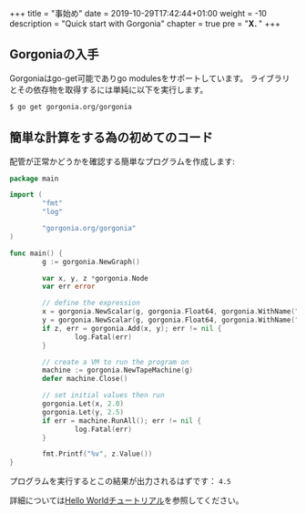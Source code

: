 +++
title = "事始め"
date = 2019-10-29T17:42:44+01:00
weight = -10
description = "Quick start with Gorgonia"
chapter = true
pre = "<b>X. </b>"
+++

## Gorgoniaの入手

Gorgoniaはgo-get可能でありgo modulesをサポートしています。
ライブラリとその依存物を取得するには単純に以下を実行します。

```bash
$ go get gorgonia.org/gorgonia
```

## 簡単な計算をする為の初めてのコード

配管が正常かどうかを確認する簡単なプログラムを作成します:

```go
package main

import (
        "fmt"
        "log"

        "gorgonia.org/gorgonia"
)

func main() {
        g := gorgonia.NewGraph()

        var x, y, z *gorgonia.Node
        var err error

        // define the expression
        x = gorgonia.NewScalar(g, gorgonia.Float64, gorgonia.WithName("x"))
        y = gorgonia.NewScalar(g, gorgonia.Float64, gorgonia.WithName("y"))
        if z, err = gorgonia.Add(x, y); err != nil {
                log.Fatal(err)
        }

        // create a VM to run the program on
        machine := gorgonia.NewTapeMachine(g)
        defer machine.Close()

        // set initial values then run
        gorgonia.Let(x, 2.0)
        gorgonia.Let(y, 2.5)
        if err = machine.RunAll(); err != nil {
                log.Fatal(err)
        }

        fmt.Printf("%v", z.Value())
}
```

プログラムを実行するとこの結果が出力されるはずです： `4.5`

詳細については[Hello Worldチュートリアル](/tutorials/hello-world)を参照してください。

